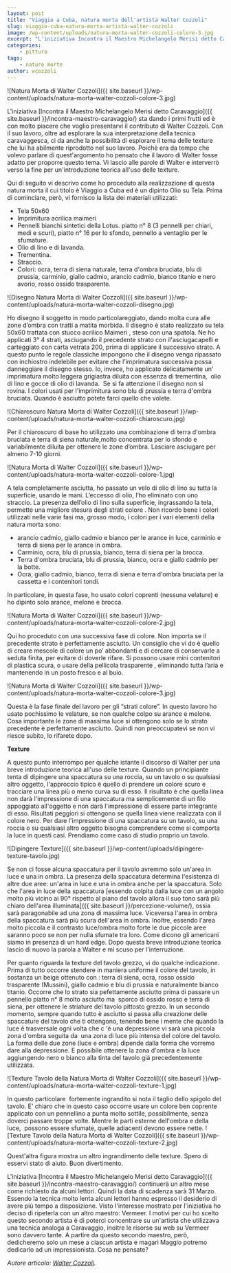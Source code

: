 ```yaml
---
layout: post
title: "Viaggio a Cuba, natura morta dell'artista Walter Cozzoli"
slug: viaggio-cuba-natura-morta-artista-walter-cozzoli
image: /wp-content/uploads/natura-morta-walter-cozzoli-colore-3.jpg
excerpt: "L'iniziativa Incontra il Maestro Michelangelo Merisi detto Caravaggio sta dando i primi frutti ed è con molto piacere che voglio presentarvi il contributo"
categories:
    - pittura
tags:
    - nature morte
author: wcozzoli
---
```


![Natura Morta di Walter Cozzoli]({{ site.baseurl }}/wp-content/uploads/natura-morta-walter-cozzoli-colore-3.jpg) 

L'iniziativa [Incontra il Maestro Michelangelo Merisi detto Caravaggio]({{ site.baseurl }}/incontra-maestro-caravaggio/) sta dando i primi frutti ed è con molto piacere che voglio presentarvi il contributo di Walter Cozzoli. Con il suo lavoro, oltre ad esplorare la sua interpretazione della tecnica caravaggesca, ci da anche la possibilità di esplorare il tema delle texture che lui ha abilmente riprodotto nel suo lavoro. Poichè era da tempo che volevo parlare di quest'argomento ho pensato che il lavoro di Walter fosse adatto per proporre questo tema. Vi lascio alle parole di Walter e interverrò verso la fine per un'introduzione teorica all'uso delle texture.

Qui di seguito vi descrivo come ho proceduto alla realizzazione di questa natura morta il cui titolo è Viaggio a Cuba ed è un dipinto Olio su Tela. Prima di cominciare, però, vi fornisco la lista dei materiali utilizzati:

- Tela 50x60
- Imprimitura acrilica maimeri
- Pennelli bianchi sintetici della Lotus. piatto n° 8 (3 pennelli per chiari, medi e scuri), piatto n° 16 per lo sfondo, pennello a ventaglio per le sfumature.
- Olio di lino e di lavanda.
- Trementina.
- Straccio.
- Colori: ocra, terra di siena naturale, terra d'ombra bruciata, blu di prussia, carminio, giallo cadmio, arancio cadmio, bianco titanio e nero avorio, rosso ossido trasparente.

![Disegno Natura Morta di Walter Cozzoli]({{ site.baseurl }}/wp-content/uploads/natura-morta-walter-cozzoli-disegno.jpg)

Ho disegno il soggetto in modo particolareggiato, dando molta cura alle zone d’ombra con tratti a matita morbida. Il disegno è stato realizzato su tela 50x60 trattata con stucco acrilico Maimeri , steso con una spatola. Ne ho applicati 3° 4 strati, asciugando il precedente strato con il'asciugacapelli e carteggiato con carta vetrata 200, prima di applicare il successivo strato. A questo punto le regole classiche impongono che il disegno venga ripassato con inchiostro indelebile per evitare che l’imprimatura successiva possa danneggiare il disegno stesso. Io, invece, ho applicato delicatamente un'  imprimatura molto leggera grigiastra diluita con essenza di trementina,  olio di lino e gocce di olio di lavanda.  Se si fa attenzione il disegno non si rovina. I colori usati per l'imprimitura sono blu di prussia e terra d'ombra bruciata. Quando è asciutto potete farci quello che volete.

![Chiaroscuro Natura Morta di Walter Cozzoli]({{ site.baseurl }}/wp-content/uploads/natura-morta-walter-cozzoli-chiaroscuro.jpg)

Per il chiaroscuro di base ho utilizzato una combinazione di terra d'ombra bruciata e terra di siena naturale,molto concentrata per lo sfondo e variabilmente diluita per ottenere le zone d’ombra. Lasciare asciugare per almeno 7-10 giorni.

![Natura Morta di Walter Cozzoli]({{ site.baseurl }}/wp-content/uploads/natura-morta-walter-cozzoli-colore-1.jpg)

A tela completamente asciutta, ho passato un velo di olio di lino su tutta la superficie, usando le mani. L’eccesso di olio, l’ho eliminato con uno straccio. La presenza dell’olio di lino sulla superficie, ingrassando la tela, permette una migliore stesura degli strati colore . Non ricordo bene i colori utilizzati nelle varie fasi ma, grosso modo, i colori per i vari elementi della natura morta sono:

- arancio cadmio, giallo cadmio e bianco per le arance in luce, carminio e terra di siena per le arance in ombra.
- Carminio, ocra, blu di prussia, bianco, terra di siena per la brocca.
- Terra d'ombra bruciata, blu di prussia, bianco, ocra e giallo cadmio per la botte.
- Ocra, giallo cadmio, bianco, terra di siena e terra d'ombra bruciata per la cassetta e i contenitori tondi.

In particolare, in questa fase, ho usato colori coprenti (nessuna velature) e ho dipinto solo arance, melone e brocca.

![Natura Morta di Walter Cozzoli]({{ site.baseurl }}/wp-content/uploads/natura-morta-walter-cozzoli-colore-2.jpg)

Qui ho proceduto con una successiva fase di colore. Non importa se il precedente strato è perfettamente asciutto. Un consiglio che vi do è quello di creare mescole di colore un po’ abbondanti e di cercare di conservarle a seduta finita, per evitare di doverle rifare. Si possono usare mini contenitori di plastica scura, o usare della pellicola trasparente , eliminando tutta l’aria e mantenendo in un posto fresco e al buio.

![Natura Morta di Walter Cozzoli]({{ site.baseurl }}/wp-content/uploads/natura-morta-walter-cozzoli-colore-3.jpg)

Questa è la fase finale del lavoro per gli “strati colore”. In questo lavoro ho usato pochissimo le velature, se non qualche colpo su arance e melone. Cosa importante le zone di massima luce si ottengono solo se lo strato precedente è perfettamente asciutto. Quindi non preoccupatevi se non vi riesce subito, lo rifarete dopo.

**Texture**

A questo punto interrompo per qualche istante il discorso di Walter per una breve introduzione teorica all'uso delle texture. Quando un principiante tenta di dipingere una spaccatura su una roccia, su un tavolo o su qualsiasi altro oggetto, l'approccio tipico è quello di prendere un colore scuro e tracciare una linea più o meno curva su di esso. Il risultato è che quella linea non darà l'impressione di una spaccatura ma semplicemente di un filo appoggiato all'oggetto e non darà l'impressione di essere parte integrante di esso. Risultati peggiori si ottengono se quella linea viene realizzata con il colore nero. Per dare l'impressione di una spaccatura su un tavolo, su una roccia o su qualsiasi altro oggetto bisogna comprendere come si comporta la luce in questi casi. Prendiamo come caso di studio proprio un tavolo.

![Dipingere Texture]({{ site.baseurl }}/wp-content/uploads/dipingere-texture-tavolo.jpg)

Se non ci fosse alcuna spaccatura per il tavolo avremmo solo un'area in luce e una in ombra. La presenza della spaccatura determina l'esistenza di altre due aree: un'area in luce e una in ombra anche per la spaccatura. Solo che l'area in luce della spaccatura [essendo colpita dalla luce con un angolo molto più vicino ai 90° rispetto al piano del tavolo allora il suo tono sarà più chiaro dell'area illuminata]({{ site.baseurl }}/percezione-volume/), ossia sarà paragonabile ad una zona di massima luce. Viceversa l'area in ombra della spaccatura sarà più scura dell'area in ombra. Inoltre, essendo l'area molto piccola e il contrasto luce/ombra molto forte le due piccole aree saranno poco se non per nulla sfumate tra loro. Come dicono gli americani siamo in presenza di un hard edge. Dopo questa breve introduzione teorica lascio di nuovo la parola a Walter e mi scuso per l'interruzione.

Per quanto riguarda la texture del tavolo grezzo, vi do qualche indicazione. Prima di tutto occorre stendere in maniera uniforme il colore del tavolo, in sostanza un beige ottenuto con : terra di siena, ocra, rosso ossido trasparente (Mussini), giallo cadmio e blu di prussia e naturalmente bianco titanio. Occorre che lo strato sia pefettamente asciutto prima di passare un pennello piatto n° 8 molto asciutto ma  sporco di ossido rosso e terra di siena, per ottenere le striature del tavolo pittosto grezzo. In un secondo momento, sempre quando tutto è asciutto si passa alla creazione delle spaccature del tavolo che ti ottengono, tenendo bene i mente che quando la luce è trasversale ogni volta che c 'è una depressione vi sarà una piccola zona d'ombra seguita da  una zona di luce più intensa del colore del tavolo. La forma delle due zone (luce e ombra) dipende dalla forma che vorremo dare alla depressione. E possibile ottenere la zona d'ombra e la luce aggiungendo nero o bianco alla tinta del tavolo già precedentemente utilizzata.

![Texture Tavolo della Natura Morta di Walter Cozzoli]({{ site.baseurl }}/wp-content/uploads/natura-morta-walter-cozzoli-texture-1.jpg)

In questo particolare  fortemente ingrandito si nota il taglio dello spigolo del tavolo. E' chiaro che in questo caso occorre usare un colore ben coprente applicato con un pennellino a punta molto sottile, possibilmente, senza doverci passare troppe volte. Mentre le parti esterne dell'ombra e della luce,  possono essere sfumate, quelle adiacenti devono essere nette. ![Texture Tavolo della Natura Morta di Walter Cozzoli]({{ site.baseurl }}/wp-content/uploads/natura-morta-walter-cozzoli-texture-2.jpg)

Quest'altra figura mostra un altro ingrandimento delle texture. Spero di esservi stato di aiuto. Buon divertimento.

L'iniziativa [Incontra il Maestro Michelangelo Merisi detto Caravaggio]({{ site.baseurl }}/incontra-maestro-caravaggio/) continuerà un altro mese come richiesto da alcuni lettori. Quindi la data di scadenza sarà 31 Marzo. Essendo la tecnica molto lenta alcuni lettori hanno espresso il desiderio di avere più tempo a disposizione. Visto l'interesse mostrato per l'iniziativa ho deciso di ripeterla con un altro maestro: Vermeer. I motivi per cui ho scelto questo secondo artista è di poterci concentrare su un'artista che utilizzava una tecnica analoga a Caravaggio, inoltre le risorse su web su Vermeer sono davvero tante. A partire da questo secondo maestro, però, dedicheremo solo un mese a ciascun artista e magari Maggio potremo dedicarlo ad un impressionista. Cosa ne pensate?

_Autore articolo: [Walter Cozzoli](http://www.facebook.com/profile.php?id=1550727311)._
